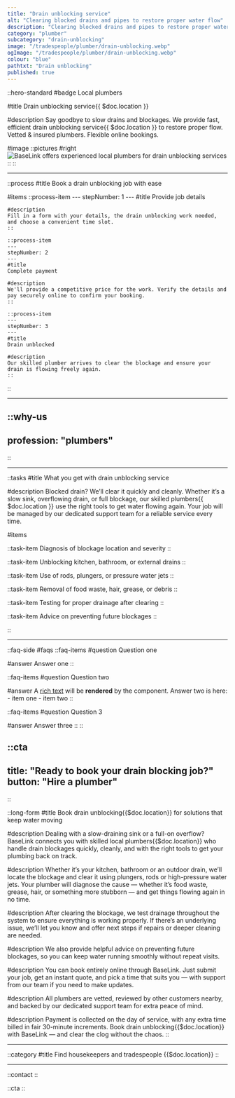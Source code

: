 ```yaml
---
title: "Drain unblocking service"
alt: "Clearing blocked drains and pipes to restore proper water flow"
description: "Clearing blocked drains and pipes to restore proper water flow"
category: "plumber"
subcategory: "drain-unblocking"
image: "/tradespeople/plumber/drain-unblocking.webp"
ogImage: "/tradespeople/plumber/drain-unblocking.webp"
colour: "blue"
pathtxt: "Drain unblocking"
published: true
---
```


::hero-standard
#badge
Local plumbers

#title
Drain unblocking service{{ $doc.location }}

#description
Say goodbye to slow drains and blockages. We provide fast, efficient drain unblocking service{{ $doc.location }} to restore proper flow. Vetted & insured plumbers. Flexible online bookings.

#image
    ::pictures
    #right
    ![BaseLink offers experienced local plumbers for drain unblocking services](/tradespeople/plumber/drain-unblocking.webp)
    ::
::

---

::process
#title
Book a drain unblocking job with ease

#items
    ::process-item
    ---
    stepNumber: 1
    ---
    #title
    Provide job details

    #description
    Fill in a form with your details, the drain unblocking work needed, and choose a convenient time slot.
    ::
    
    ::process-item
    ---
    stepNumber: 2
    ---
    #title
    Complete payment

    #description
    We'll provide a competitive price for the work. Verify the details and pay securely online to confirm your booking.
    ::

    ::process-item
    ---
    stepNumber: 3
    ---
    #title
    Drain unblocked

    #description
    Our skilled plumber arrives to clear the blockage and ensure your drain is flowing freely again.
    ::
::

---

::why-us
---
profession: "plumbers"
---
::

---

::tasks
#title
What you get with drain unblocking service

#description
Blocked drain? We’ll clear it quickly and cleanly. Whether it’s a slow sink, overflowing drain, or full blockage, our skilled plumbers{{ $doc.location }} use the right tools to get water flowing again. Your job will be managed by our dedicated support team for a reliable service every time.

#items

  ::task-item
  Diagnosis of blockage location and severity
  ::

  ::task-item
  Unblocking kitchen, bathroom, or external drains
  ::

  ::task-item
  Use of rods, plungers, or pressure water jets
  ::

  ::task-item
  Removal of food waste, hair, grease, or debris
  ::

  ::task-item
  Testing for proper drainage after clearing
  ::

  ::task-item
  Advice on preventing future blockages
  ::

::

---

::faq-side
#faqs
  ::faq-items
  #question
  Question one

  #answer
  Answer one
  ::

  ::faq-items
  #question
  Question two

  #answer
  A [rich text](/services/commercial-cleaning) will be **rendered** by the component.
  Answer two is here:
    - item one
    - item two
  ::

  ::faq-items
  #question
  Question 3

  #answer
  Answer three
  ::
::

::cta
---
title: "Ready to book your drain blocking job?"
button: "Hire a plumber"
---
::

::long-form
#title
Book drain unblocking{{$doc.location}} for solutions that keep water moving

#description
Dealing with a slow-draining sink or a full-on overflow? BaseLink connects you with skilled local plumbers{{$doc.location}} who handle drain blockages quickly, cleanly, and with the right tools to get your plumbing back on track.

#description
Whether it’s your kitchen, bathroom or an outdoor drain, we’ll locate the blockage and clear it using plungers, rods or high-pressure water jets. Your plumber will diagnose the cause — whether it’s food waste, grease, hair, or something more stubborn — and get things flowing again in no time.

#description
After clearing the blockage, we test drainage throughout the system to ensure everything is working properly. If there’s an underlying issue, we’ll let you know and offer next steps if repairs or deeper cleaning are needed.

#description
We also provide helpful advice on preventing future blockages, so you can keep water running smoothly without repeat visits.

#description
You can book entirely online through BaseLink. Just submit your job, get an instant quote, and pick a time that suits you — with support from our team if you need to make updates.

#description
All plumbers are vetted, reviewed by other customers nearby, and backed by our dedicated support team for extra peace of mind.

#description
Payment is collected on the day of service, with any extra time billed in fair 30-minute increments. Book drain unblocking{{$doc.location}} with BaseLink — and clear the clog without the chaos.
::

---

::category
#title
Find housekeepers and tradespeople {{$doc.location}}
::

---

::contact
::

::cta
::